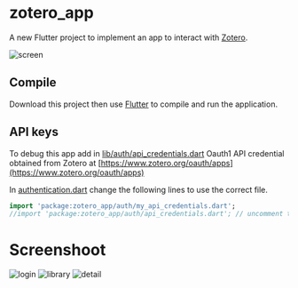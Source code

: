 # zotero_app

A new Flutter project to implement an app to interact with [Zotero](https://zotero.org).

![screen](screen.png)

## Compile

Download this project then use [Flutter](https://flutter.dev) to compile and run the application.

<!-- ### Web app

```
flutter run -d web-server --web-port=5555
```

Then point a browser to [localhost:5555](http://localhost:5555) -->

## API keys

To debug this app add in [lib/auth/api_credentials.dart](lib/auth/api_credentials.dart) Oauth1 API credential obtained from Zotero at [https://www.zotero.org/oauth/apps](https://www.zotero.org/oauth/apps)

In [authentication.dart](lib/auth/authentication.dart) change the following lines to use the correct file.
```dart
import 'package:zotero_app/auth/my_api_credentials.dart';
//import 'package:zotero_app/auth/api_credentials.dart'; // uncomment this and comment the above
```

# Screenshoot

![login](login.png)
![library](library.png)
![detail](detail.png)
